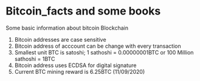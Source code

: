 # Bitcoin_facts and some books
Some basic information about bitcoin Blockchain
1) Bitcoin addresses are case sensitive
2) Bitcoin address of acccount can be change with every transaction
3) Smallest unit BTC is satoshi; 1 sathoshi = 0.00000001BTC or 100 Million sathoshi = 1BTC
4) Bitcoin address uses ECDSA for digital signature
5) Current BTC mining reward is 6.25BTC (11/09/2020)

